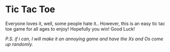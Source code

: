 # Tic Tac Toe

<p>Everyone loves it, well, some people hate it.. However, this is an easy tic tac toe game for all ages to enjoy! Hopefully you win! Good Luck!</p> 
<em>P.S. if i can, I will make it an annoying game and have the Xs and Os come up randomly.</em>